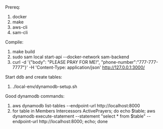 Prereq:
1. docker
2. make
3. aws-cli
4. sam-cli

Compile:
1. make build
2. sudo sam local start-api --docker-network sam-backend
3. curl -d '{"body": "PLEASE PRAY FOR ME!", "phone-number":"777-777-7777"}' -H 'Content-Type: application/json' http://127.0.0.1:3000/

Start ddb and create tables:
1. ./local-env/dynamodb-setup.sh 

Good dynamodb commands:
1. aws dynamodb list-tables --endpoint-url http://localhost:8000
2. for table in Members Intercessors ActivePrayers; do echo $table; aws dynamodb execute-statement --statement "select * from $table" --endpoint-url http://localhost:8000; echo; done